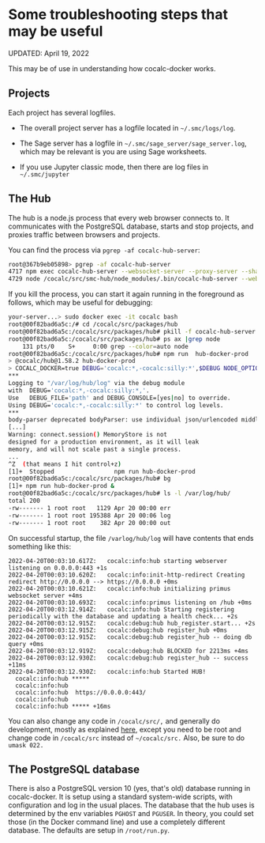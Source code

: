 # Some troubleshooting steps that may be useful

UPDATED: April 19, 2022

This may be of use in understanding how cocalc-docker works.

## Projects

Each project has several logfiles.

- The overall project server has a logfile located in `~/.smc/logs/log`.

- The Sage server has a logfile in `~/.smc/sage_server/sage_server.log`, which may be relevant is you are using Sage worksheets.

- If you use Jupyter classic mode, then there are log files in `~/.smc/jupyter`

## The Hub

The hub is a node.js process that every web browser connects to. It communicates with the PostgreSQL database, starts and stop projects, and proxies traffic between browsers and projects.

You can find the process via `pgrep -af cocalc-hub-server`:

```sh
root@367b9eb05898> pgrep -af cocalc-hub-server
4717 npm exec cocalc-hub-server --websocket-server --proxy-server --share-server --host=0.0.0.0 --https-key=/projects/conf/cert/key.pem --https-cert=/projects/conf/cert/cert.pem         
4729 node /cocalc/src/smc-hub/node_modules/.bin/cocalc-hub-server --websocket-server --proxy-server --share-server --host=0.0.0.0 --https-key=/projects/conf/cert/key.pem --https-cert=/projects/conf/cert/cert.pem
```

If you kill the process, you can start it again running in the foreground as follows, which may be useful for debugging:

```sh
your-server...> sudo docker exec -it cocalc bash
root@00f82bad6a5c:/# cd /cocalc/src/packages/hub
root@00f82bad6a5c:/cocalc/src/packages/hub# pkill -f cocalc-hub-server
root@00f82bad6a5c:/cocalc/src/packages/hub# ps ax |grep node
    131 pts/0    S+     0:00 grep --color=auto node
root@00f82bad6a5c:/cocalc/src/packages/hub# npm run  hub-docker-prod
> @cocalc/hub@1.58.2 hub-docker-prod
> COCALC_DOCKER=true DEBUG='cocalc:*,-cocalc:silly:*',$DEBUG NODE_OPTIONS=--max_old_space_size=8000 NODE_ENV=production PROJECTS=/projects/[project_id] PORT=443 NODE_OPTIONS=--enable-source-maps npx cocalc-hub-server --mode=multi-user  --all --hostname=0.0.0.0 --https-key=/projects/conf/cert/key.pem --https-cert=/projects/conf/cert/cert.pem
***
Logging to "/var/log/hub/log" via the debug module
with  DEBUG='cocalc:*,-cocalc:silly:*,'.
Use   DEBUG_FILE='path' and DEBUG_CONSOLE=[yes|no] to override.
Using DEBUG='cocalc:*,-cocalc:silly:*' to control log levels.
***
body-parser deprecated bodyParser: use individual json/urlencoded middlewares ...
[...]
Warning: connect.session() MemoryStore is not
designed for a production environment, as it will leak
memory, and will not scale past a single process.
...
^Z  (that means I hit control+z)
[1]+  Stopped                 npm run hub-docker-prod
root@00f82bad6a5c:/cocalc/src/packages/hub# bg
[1]+ npm run hub-docker-prod &
root@00f82bad6a5c:/cocalc/src/packages/hub# ls -l /var/log/hub/
total 200
-rw------- 1 root root   1129 Apr 20 00:00 err
-rw------- 1 root root 195388 Apr 20 00:06 log
-rw------- 1 root root    382 Apr 20 00:00 out
```

On successful startup, the file `/varlog/hub/log` will have contents that ends something like this: 

```
2022-04-20T00:03:10.617Z:   cocalc:info:hub starting webserver listening on 0.0.0.0:443 +1s
2022-04-20T00:03:10.620Z:   cocalc:info:init-http-redirect Creating redirect http://0.0.0.0 --> https://0.0.0.0 +0ms
2022-04-20T00:03:10.621Z:   cocalc:info:hub initializing primus websocket server +4ms
2022-04-20T00:03:10.693Z:   cocalc:info:primus listening on /hub +0ms
2022-04-20T00:03:12.914Z:   cocalc:info:hub Starting registering periodically with the database and updating a health check... +2s
2022-04-20T00:03:12.915Z:   cocalc:debug:hub hub_register.start... +2s
2022-04-20T00:03:12.915Z:   cocalc:debug:hub register_hub +0ms
2022-04-20T00:03:12.915Z:   cocalc:debug:hub register_hub -- doing db query +0ms
2022-04-20T00:03:12.919Z:   cocalc:debug:hub BLOCKED for 2213ms +4ms
2022-04-20T00:03:12.930Z:   cocalc:debug:hub register_hub -- success +11ms
2022-04-20T00:03:12.930Z:   cocalc:info:hub Started HUB!
  cocalc:info:hub *****
  cocalc:info:hub 
  cocalc:info:hub  https://0.0.0.0:443/
  cocalc:info:hub 
  cocalc:info:hub ***** +16ms
```

You can also change any code in `/cocalc/src/,` and generally do development, mostly as explained [here](https://github.com/sagemathinc/cocalc/blob/master/src/README.md), except you need to be root and change code in `/cocalc/src` instead of `~/cocalc/src.`   Also, be sure to do `umask 022.`  

## The PostgreSQL database

There is also a  PostgreSQL version 10 \(yes, that's old\) database running in cocalc\-docker.  It is setup using a standard system\-wide scripts, with configuration and log in the usual places. The database that the hub uses is determined by the env variables `PGHOST` and `PGUSER`.   In theory, you could set those \(in the Docker command line\) and use a completely different database. The defaults are setup in `/root/run.py`.
